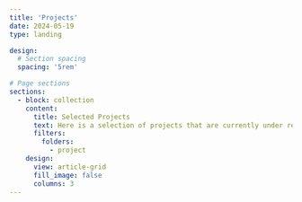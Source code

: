 ```yaml
---
title: 'Projects'
date: 2024-05-19
type: landing

design:
  # Section spacing
  spacing: '5rem'

# Page sections
sections:
  - block: collection
    content:
      title: Selected Projects
      text: Here is a selection of projects that are currently under review.
      filters:
        folders:
          - project
    design:
      view: article-grid
      fill_image: false
      columns: 3
---
```


